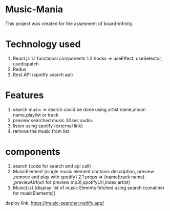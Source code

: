 # Music-Mania

This project was created for the assesment of board-infinity.

# Technology used
1. React.js
   1.1 functional components
   1.2 hooks => useEffect, useSelector, usedispatch
2. Redux
3. Rest API (spotify search api)

# Features
1. search music => search could be done using artist name,album name,playlist or track. 
2. preview searched music 30sec audio.
3. listen using spotify (external link)
4. remove the music from list

# components
1. search {code for search and api call}
2. MusicElement {single music element contains description, preview ,remove and play with spotify}
   2.1 props => {name(track name) ,previewUrl(url for preview mp3),spotifyUrl,index,artist}
3. MusicList {display list of music Elemnts fetched using search (conatiner for musicElements)}

deploy link: https://music-searcher.netlify.app/